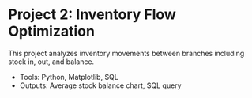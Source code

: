 # Project 2: Inventory Flow Optimization

This project analyzes inventory movements between branches including stock in, out, and balance.
- Tools: Python, Matplotlib, SQL
- Outputs: Average stock balance chart, SQL query
